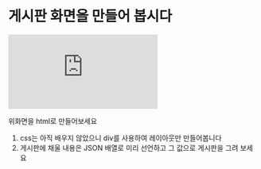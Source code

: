 # 게시판 화면을 만들어 봅시다

![board](https://sir.kr/bbs/view_image.php?bo_table=yc5_plugin&fn=3745438703_L4YNZqn7_8fb0ec20e835e46c58f3849ada5cd0d52cb196df.jpg)  

위화면을 html로 만들어보세요
1. css는 아직 배우지 않았으니 div를 사용하여 레이아웃만 만들어봅니다
2. 게시판에 채울 내용은 JSON 배열로 미리 선언하고 그 값으로 게시판을 그려 보세요
